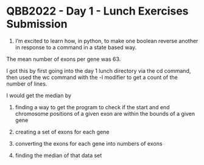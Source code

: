 # QBB2022 - Day 1 - Lunch Exercises Submission

 1. I’m excited to learn how, in python, to make one boolean reverse another in response to a command in a state based way.
 
 The mean number of exons per gene was 63.
 
 I got this by first going into the day 1 lunch directory via the cd command, then used the wc command with the -l modifier to get a count of the number of lines.
 
 I would get the median by 
 
 1.  finding a way to get the program to check if the start and end chromosome positions of a given exon are within the bounds of a given gene
 
 2.  creating a set of exons for each gene
 
3.  converting the exons for each gene into numbers of exons

4.  finding the median of that data set